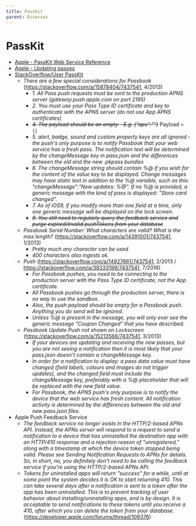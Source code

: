 ```yaml
---
title: PassKit
parent: Diverses
---
```


# PassKit
- [Apple - PassKit Web Service Reference](https://developer.apple.com/library/archive/documentation/PassKit/Reference/PassKit_WebService/WebService.html)
- [Apple - Updating passes](https://developer.apple.com/library/archive/documentation/UserExperience/Conceptual/PassKit_PG/Updating.html)
- <u>StackOverflow/User PassKit</u>
  - *There are a few special considerations for Passbook* (<https://stackoverflow.com/a/15878404/7437541>, 4/2013)
    - *1. All Pass push requests must be sent to the production APNS server (gateway.push.apple.com on port 2195)*
    - *2. You must use your Pass Type ID certificate and key to authenticate with the APNS server (do not use App APNS certificates)*
    - *~~4. The payload should be an empty - E.g. {"aps":""}~~* Payload = `{}`
    - *5. alert, badge, sound and custom property keys are all ignored - the push's only purpose is to notify Passbook that your web service has a fresh pass. The notification text will be determined by the changeMessage key in pass.json and the differences between the old and the new .pkpass bundles*
    - *6. The changeMessage string should contain %@ if you wish for the content of the value key to be displayed. Change messages may have static text in addition to the %@ variable, such as this: "changeMessage":"New updates: %@". If no %@ is provided, a generic message with the kind of pass is displayed: "Store card changed".*
    - *7. As of iOS9, if you modify more than one field at a time, only one generic message will be displayed on the lock screen.*
    - *~~8. You still need to regularly query the feedback service and purge expired/invalid pushTokens from your database~~*
  - *Passbook Serial Number: What characters are valid? What is the max length?* (<https://stackoverflow.com/a/14391001/7437541>, 1/2013)
    - *Pretty much any character can be used*
    - *400 characters also ingests ok.*
  - *Push* (<https://stackoverflow.com/a/14927661/7437541>, 2/2013 / <https://stackoverflow.com/a/38333199/7437541>, 7/2016)
    - *For Passbook pushes, you need to be connecting to the production server with the Pass Type ID certificate, not the App certificate.*
    - *All Passbook pushes go through the production server, there is no way to use the sandbox.*
    - *Also, the push payload should be empty for a Passbook push. Anything you do send will be ignored.*
    - *Unless %@ is present in the message, you will only ever see the generic message "Coupon Changed" that you have described.*
  - *Passbook Update Push not shown on Lockscreen* (<https://stackoverflow.com/a/15213566/7437541>, 3/2013)
    - *If your devices are updating and receiving the new passes, but you are not seeing a notification then it is most likely that your pass.json doesn't contain a changeMessage key.*
    - *In order for a notification to display: a pass data value must have changed (field labels, colours and images do not trigger updates), and the changed field must include the changeMessage key, preferably with a %@ placeholder that will be replaced with the new field value.*
    - *For Passbook, the APNS push's only purpose is to notify the device that the web service has fresh content. All notification activity is determined by the differences between the old and new pass.json files.*
- Apple Push Feedback Service
  - *The feedback service no longer exists in the HTTP/2-based APNs API. Instead, the APNs server will respond to a request to send a notification to a device that has uninstalled the destination app with an HTTP/410 response and a rejection reason of "unregistered," along with a timestamp at which the device token stopped being valid. Please see Sending Notification Requests to APNs for details. So, in short, no, you definitely don't need to be calling the feedback service if you're using the HTTP/2-based APNs API.*
  - *Tokens for uninstalled apps will return "success" for a while, until at some point the system decides it is OK to start returning 410. This can take several days after a notification is sent to a token after the app has been uninstalled. This is to prevent tracking of user behavior about installing/uninstalling apps, and is by design. It is acceptable to send notifications to these tokens until you receive a 410, after which you can delete the token from your database.* (<https://developer.apple.com/forums/thread/109376>)
